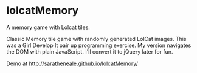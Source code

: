 lolcatMemory
============

A memory game with Lolcat tiles. 

 Classic Memory tile game with randomly generated LolCat images. This was a Girl Develop It pair up programming exercise. My version navigates the DOM with plain JavaScript. I'll convert it to jQuery later for fun.

Demo at http://saratheneale.github.io/lolcatMemory/
